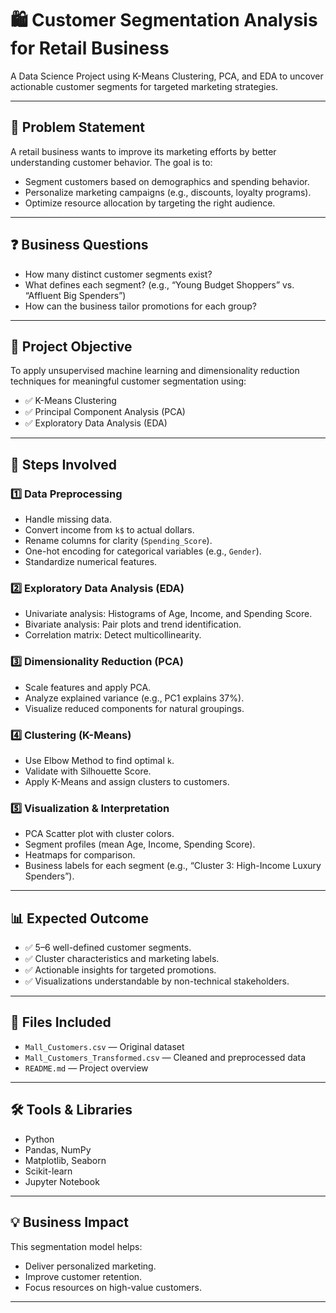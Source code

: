 # 🛍️ Customer Segmentation Analysis for Retail Business

A Data Science Project using K-Means Clustering, PCA, and EDA to uncover actionable customer segments for targeted marketing strategies.

---

## 📌 Problem Statement

A retail business wants to improve its marketing efforts by better understanding customer behavior. The goal is to:
- Segment customers based on demographics and spending behavior.
- Personalize marketing campaigns (e.g., discounts, loyalty programs).
- Optimize resource allocation by targeting the right audience.

---

## ❓ Business Questions

- How many distinct customer segments exist?
- What defines each segment? (e.g., “Young Budget Shoppers” vs. “Affluent Big Spenders”)
- How can the business tailor promotions for each group?

---

## 🎯 Project Objective

To apply unsupervised machine learning and dimensionality reduction techniques for meaningful customer segmentation using:

- ✅ K-Means Clustering
- ✅ Principal Component Analysis (PCA)
- ✅ Exploratory Data Analysis (EDA)

---

## 🔧 Steps Involved

### 1️⃣ Data Preprocessing
- Handle missing data.
- Convert income from `k$` to actual dollars.
- Rename columns for clarity (`Spending_Score`).
- One-hot encoding for categorical variables (e.g., `Gender`).
- Standardize numerical features.

### 2️⃣ Exploratory Data Analysis (EDA)
- Univariate analysis: Histograms of Age, Income, and Spending Score.
- Bivariate analysis: Pair plots and trend identification.
- Correlation matrix: Detect multicollinearity.

### 3️⃣ Dimensionality Reduction (PCA)
- Scale features and apply PCA.
- Analyze explained variance (e.g., PC1 explains 37%).
- Visualize reduced components for natural groupings.

### 4️⃣ Clustering (K-Means)
- Use Elbow Method to find optimal `k`.
- Validate with Silhouette Score.
- Apply K-Means and assign clusters to customers.

### 5️⃣ Visualization & Interpretation
- PCA Scatter plot with cluster colors.
- Segment profiles (mean Age, Income, Spending Score).
- Heatmaps for comparison.
- Business labels for each segment (e.g., “Cluster 3: High-Income Luxury Spenders”).

---

## 📊 Expected Outcome

- ✅ 5–6 well-defined customer segments.
- ✅ Cluster characteristics and marketing labels.
- ✅ Actionable insights for targeted promotions.
- ✅ Visualizations understandable by non-technical stakeholders.

---

## 📁 Files Included

- `Mall_Customers.csv` — Original dataset
- `Mall_Customers_Transformed.csv` — Cleaned and preprocessed data
- `README.md` — Project overview

---

## 🛠️ Tools & Libraries

- Python
- Pandas, NumPy
- Matplotlib, Seaborn
- Scikit-learn
- Jupyter Notebook

---

## 💡 Business Impact

This segmentation model helps:
- Deliver personalized marketing.
- Improve customer retention.
- Focus resources on high-value customers.

---

